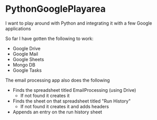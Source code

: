 # PythonGooglePlayarea
I want to play around with Python and integrating it with a few Google applications

So far I have gotten the following to work:
* Google Drive
* Google Mail
* Google Sheets
* Mongo DB
* Google Tasks

The email processing app also does the following
* Finds the spreadsheet titled EmailProcessing (using Drive)
  * If not found it creates it
* Finds the sheet on that spreadsheet titled "Run History"
  * If not found it creates it and adds headers
* Appends an entry on the run history sheet

